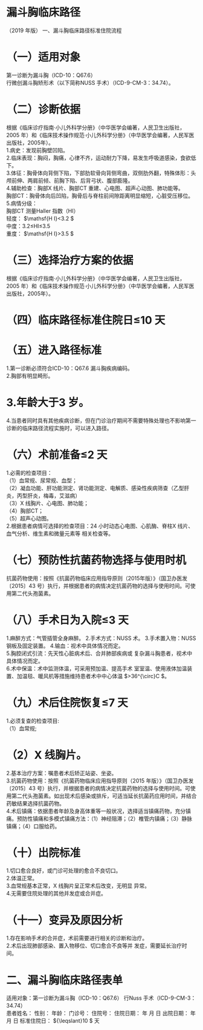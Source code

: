 # 漏斗胸临床路径  
（2019 年版） 一、漏斗胸临床路径标准住院流程  
# （一）适用对象  
第一诊断为漏斗胸（ICD-10：Q67.6）  
行微创漏斗胸矫形术（以下简称NUSS 手术）（ICD-9-CM-3：34.74）。  
# （二）诊断依据  
根据《临床诊疗指南·小儿外科学分册》（中华医学会编著，人民卫生出版社，2005 年）和《临床技术操作规范·小儿外科学分册》（中华医学会编著，人民军医出版社，2005年）。  
1.病史：发现前胸壁凹陷。  
2.临床表现：胸闷，胸痛，心律不齐，运动耐力下降，易发生呼吸道感染，食欲低下。  
3.体征：胸骨体向背侧下陷，下部肋软骨向背侧弯曲，双侧肋外翻，特殊体形：头颅前伸、两肩前倾、前胸下陷、后背弓状、腹部膨隆。  
4.辅助检查：胸部X 线片、胸部CT 重建、心电图、超声心动图、肺功能等。  
胸部CT：胸骨体向后凹陷，胸骨后与脊柱前间隙距离明显缩短，心脏受压移位。  
5.病情分级：  
胸部CT 测量Haller 指数（HI）  
轻度： $\mathsf{H I}<3.2 $  
中度：3.2≤HI≤3.5  
重度： $\mathsf{H I}>3.5 $  
# （三）选择治疗方案的依据  
根据《临床诊疗指南·小儿外科学分册》（中华医学会编著，人民卫生出版社，2005 年）和《临床技术操作规范·小儿外科学分册》（中华医学会编著，人民军医出版社，2005年）。  
# （四）临床路径标准住院日≤10 天  
# （五）进入路径标准  
1.第一诊断必须符合ICD-10：Q67.6 漏斗胸疾病编码。  
2.胸部有明显畸形。  
# 3.年龄大于3 岁。  
4.当患者同时具有其他疾病诊断，但在门诊治疗期间不需要特殊处理也不影响第一诊断的临床路径流程实施时，可以进入路径。  
# （六）术前准备≤2 天  
1.必需的检查项目：  
（1）血常规、尿常规、血型；  
（2）凝血功能、肝功能测定、肾功能测定、电解质、感染性疾病筛查（乙型肝炎，丙型肝炎，梅毒，艾滋病）  
（3）X 线胸片、心电图、肺功能；  
（4）胸部CT；  
（5）超声心动图。  
2.根据患者病情可选择的检查项目：24 小时动态心电图、心肌酶、脊柱X 线片、血气分析、维生素和微量元素等 相关检查等。  
# （七）预防性抗菌药物选择与使用时机  
抗菌药物使用：按照《抗菌药物临床应用指导原则（2015年版）》（国卫办医发〔2015〕43 号）执行，并根据患者的病情决定抗菌药物的选择与使用时间。可使用第二代头孢菌素。  
# （八）手术日为入院≤3 天  
1.麻醉方式：气管插管全身麻醉。 2.手术方式：NUSS 术。 3.手术置入物：NUSS 钢板及固定装置。 4.输血：视术中具体情况而定。  
5.胸腔闭式引流：先天性心脏病术后、合并肺部疾病或 复杂漏斗胸患者，视术中具体情况而定。  
6.术中保温：术中监测体温，可采用预加温、提高手术 室室温、使用液体加温装置、加温毯、暖风机等措施维持患者术中中心体温 $>36^{\circ}C $。  
# （九）术后住院恢复≤7 天  
1.必须复查的检查项目:  
（1）血常规;  
# （2）X 线胸片。  
2.基本治疗方案：嘱患者术后矫正站姿、坐姿。  
3.抗菌药物使用：按照《抗菌药物临床应用指导原则（2015 年版）》（国卫办医发〔2015〕43 号）执行，并根据患者的病情决定抗菌药物的选择与使用时间。可使用第二代头孢菌素。如出现术后感染或排斥，可适当延长抗菌药应用时间，并结合药敏结果选择抗菌药物。  
4.术后镇痛：依据患者年龄及身高体重等一般状况，选择适当镇痛药物，充分镇痛。预防性镇痛和多模式镇痛方法：（1）神经阻滞；（2）椎管内镇痛；（3）静脉镇痛；（4）口服给药。  
# （十）出院标准  
1.切口愈合良好，或门诊可处理的愈合不良切口。  
2.体温正常。  
3.血常规基本正常，X 线胸片呈正常术后改变，无明显 异常。  
4.无需要住院处理的其他并发症或合并症。  
# （十一）变异及原因分析  
1.存在影响手术的合并症，术前需要进行相关的诊断和治疗。  
2.术后出现肺部感染、置入物移位、切口愈合不良等并 发症，需要延长治疗时间。  
# 二、漏斗胸临床路径表单  
适用对象：第一诊断为漏斗胸（ICD-10：Q67.6） 行Nuss 手术（ICD-9-CM-3：34.74）  
患者姓名：       性别：      年龄：      门诊号：      住院号：       住院日期：   年   月   日  出院日期：   年   月   日  标准住院日： ${\leqslant}10 $ 天  
